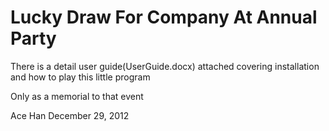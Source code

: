Lucky Draw For Company At Annual Party
============

There is a detail user guide(UserGuide.docx) attached covering 
installation and how to play this little program

Only as a memorial to that event

Ace Han
December 29, 2012